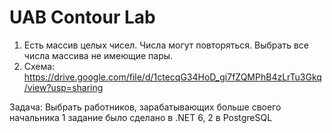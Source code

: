 # UAB Contour Lab
1. Есть массив целых чисел. Числа могут повторяться. Выбрать все числа массива не имеющие пары.
2. Схема:
https://drive.google.com/file/d/1ctecqG34HoD_gi7fZQMPhB4zLrTu3Gkq/view?usp=sharing

Задача: Выбрать работников, зарабатывающих больше своего начальника
1 задание было сделано в .NET 6, 2 в PostgreSQL

